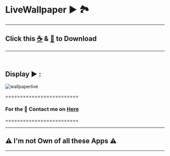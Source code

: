 # LiveWallpaper ▶️ 🏞️


--------------------------------
## Click this [☕](https://github.com/VfvRizky/MyKit-Desktop/blob/main/CodePlay/Notepad%2B(Mine).zip) & [🍪](https://drive.google.com/drive/folders/1utEtIhqawfXjLzwCWR9XFAPPYx5TPHb8?usp=sharing) to Download
--------------------------------
</br>


## Display ▶️ :

![wallpaperlive](https://user-images.githubusercontent.com/73746365/156161913-dd52f894-6db0-42fc-82c5-075e2ad759a5.gif)


=========================
### For the 🔐 Contact me on [Here](https://vfvrizky.my.id)
=========================

--------------------------------
## ⚠️ I'm not Own of all these Apps ⚠️
--------------------------------



